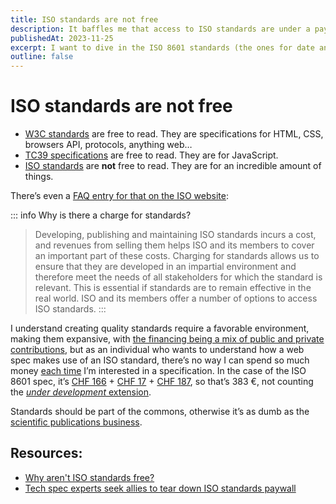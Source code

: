 ```yaml
---
title: ISO standards are not free
description: It baffles me that access to ISO standards are under a paywall.
publishedAt: 2023-11-25
excerpt: I want to dive in the ISO 8601 standards (the ones for date and time formats), so I’m [frustrated by the paywall]().
outline: false
---
```


# ISO standards are not free

<datetime :date="$frontmatter.publishedAt" formatter="longdate"/>

- [W3C standards](https://www.w3.org/standards/) are free to read. They are specifications for HTML, CSS, browsers API, protocols, anything web…
- [TC39 specifications](https://tc39.es/) are free to read. They are for JavaScript.
- [ISO standards](https://www.iso.org/standards.html) are **not** free to read. They are for an incredible amount of things.

There’s even a [FAQ entry for that on the ISO website](https://www.iso.org/footer-links/frequently-asked-questions-faqs/general-faqs.html):

::: info Why is there a charge for standards?
> Developing, publishing and maintaining ISO standards incurs a cost, and revenues from selling them helps ISO and its members to cover an important part of these costs. Charging for standards allows us to ensure that they are developed in an impartial environment and therefore meet the needs of all stakeholders for which the standard is relevant. This is essential if standards are to remain effective in the real world. ISO and its members offer a number of options to access ISO standards.
:::

I understand creating quality standards require a favorable environment, making them expansive, with [the financing being a mix of public and private contributions](https://en.wikipedia.org/wiki/International_Organization_for_Standardization#Financing), but as an individual who wants to understand how a web spec makes use of an ISO standard, there’s no way I can spend so much money [each time](https://github.com/meduzen/datetime-attribute/issues/108) I’m interested in a specification. In the case of the ISO 8601 spec, it’s [CHF 166](https://www.iso.org/standard/70907.html) + [CHF 17](https://www.iso.org/standard/81801.html) + [CHF 187](https://www.iso.org/standard/70908.html), so that’s 383 €, not counting the [_under development_ extension](https://www.iso.org/standard/86124.html).

Standards should be part of the commons, otherwise it’s as dumb as the [scientific publications business](https://direct.mit.edu/qss/article/doi/10.1162/qss_a_00272/118070/The-Oligopoly-s-Shift-to-Open-Access-How-the-Big).

## Resources:

- [Why aren't ISO standards free?](https://www.reddit.com/r/engineering/comments/jquuls/why_arent_iso_standards_free/)
- [Tech spec experts seek allies to tear down ISO standards paywall](https://www.theregister.com/2021/07/31/iso_paywall_battle/)
